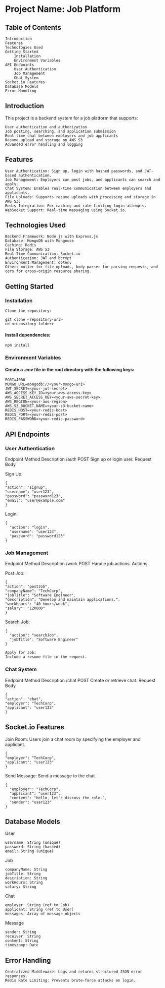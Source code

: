 # Project Name: Job Platform

## Table of Contents

    Introduction
    Features
    Technologies Used
    Getting Started
        Installation
        Environment Variables
    API Endpoints
        User Authentication
        Job Management
        Chat System
    Socket.io Features
    Database Models
    Error Handling

## Introduction

This project is a backend system for a job platform that supports:

    User authentication and authorization
    Job posting, searching, and application submission
    Real-time chat between employers and job applicants
    Resume upload and storage on AWS S3
    Advanced error handling and logging

## Features

    User Authentication: Sign up, login with hashed passwords, and JWT-based authentication.
    Job Management: Employers can post jobs, and applicants can search and apply.
    Chat System: Enables real-time communication between employers and applicants.
    File Uploads: Supports resume uploads with processing and storage in AWS S3.
    Redis Integration: For caching and rate-limiting login attempts.
    WebSocket Support: Real-time messaging using Socket.io.

## Technologies Used

    Backend Framework: Node.js with Express.js
    Database: MongoDB with Mongoose
    Caching: Redis
    File Storage: AWS S3
    Real-Time Communication: Socket.io
    Authentication: JWT and bcrypt
    Environment Management: dotenv
    Other: multer for file uploads, body-parser for parsing requests, and cors for cross-origin resource sharing.

## Getting Started

### Installation

    Clone the repository:

    git clone <repository-url>
    cd <repository-folder>

#### Install dependencies:

    npm install

### Environment Variables

#### Create a .env file in the root directory with the following keys:

    PORT=4000
    MONGO_URL=mongodb://<your-mongo-uri>
    JWT_SECRET=<your-jwt-secret>
    AWS_ACCESS_KEY_ID=<your-aws-access-key>
    AWS_SECRET_ACCESS_KEY=<your-aws-secret-key>
    AWS_REGION=<your-aws-region>
    AWS_S3_BUCKET_NAME=<your-s3-bucket-name>
    REDIS_HOST=<your-redis-host>
    REDIS_PORT=<your-redis-port>
    REDIS_PASSWORD=<your-redis-password>

## API Endpoints

### User Authentication

Endpoint Method Description
/auth POST Sign up or login user.
Request Body

Sign Up:

    {
    "action": "signup",
    "username": "user123",
    "password": "password123",
    "email": "user@example.com"
    }

Login:

    {
      "action": "login",
      "username": "user123",
      "password": "password123"
    }

### Job Management

Endpoint Method Description
/work POST Handle job actions.
Actions

Post Job:

    {
    "action": "postJob",
    "companyName": "TechCorp",
    "jobTitle": "Software Engineer",
    "description": "Develop and maintain applications.",
    "workHours": "40 hours/week",
    "salary": "120000"
    }

Search Job:

    {
      "action": "searchJob",
      "jobTitle": "Software Engineer"
    }

    Apply for Job:
    Include a resume file in the request.

### Chat System

Endpoint Method Description
/chat POST Create or retrieve chat.
Request Body

    {
    "action": "chat",
    "employer": "TechCorp",
    "applicant": "user123"
    }

## Socket.io Features

Join Room:
Users join a chat room by specifying the employer and applicant.

    {
    "employer": "TechCorp",
    "applicant": "user123"
    }

Send Message:
Send a message to the chat.

    {
      "employer": "TechCorp",
      "applicant": "user123",
      "content": "Hello, let's discuss the role.",
      "sender": "user123"
    }

## Database Models

User

    username: String (unique)
    password: String (hashed)
    email: String (unique)

Job

    companyName: String
    jobTitle: String
    description: String
    workHours: String
    salary: String

Chat

    employer: String (ref to Job)
    applicant: String (ref to User)
    messages: Array of message objects

Message

    sender: String
    receiver: String
    content: String
    timestamp: Date

## Error Handling

    Centralized Middleware: Logs and returns structured JSON error responses.
    Redis Rate Limiting: Prevents brute-force attacks on login.
